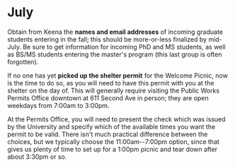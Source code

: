 # July

Obtain from Keena the **names and email addresses** of incoming graduate
students entering in the fall; this should be more-or-less finalized by
mid-July.  Be sure to get information for incoming PhD and MS students, as well
as BS/MS students entering the master's program (this last group is often
forgotten).

If no one has yet **picked up the shelter permit** for the Welcome Picnic, now
is the time to do so, as you will need to have this permit with you at the
shelter on the day of.  This will generally require visiting the Public Works
Permits Office downtown at 611 Second Ave in person; they are open weekdays
from 7:00am to 3:00pm.

At the Permits Office, you will need to present the check which was issued by
the University and specify which of the available times you want the permit to
be valid.  There isn't much practical difference between the choices, but we
typically choose the 11:00am--7:00pm option, since that gives us plenty of time
to set up for a 1:00pm picnic and tear down after about 3:30pm or so.

